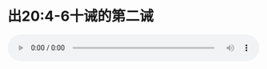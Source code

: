# 出20:4-6十诫的第二诫

<audio style="width: 100%;" preload="false" controls controlslist="nodownload"><source src="//cdn.simai.ml/audio/mp3/old/12219.mp3" type="audio/mpeg">Your browser does not support the audio element.</audio>


